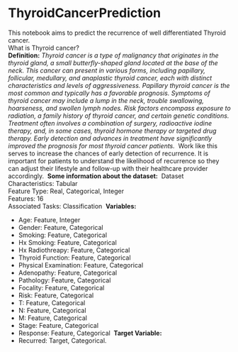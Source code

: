 # ThyroidCancerPrediction

This notebook aims to predict the recurrence of well differentiated Thyroid cancer. \
​
What is Thyroid cancer? \
​
**Definition:** *Thyroid cancer is a type of malignancy that originates in the thyroid gland, a small butterfly-shaped gland located at the base of the neck. This cancer can present in various forms, including papillary, follicular, medullary, and anaplastic thyroid cancer, each with distinct characteristics and levels of aggressiveness. Papillary thyroid cancer is the most common and typically has a favorable prognosis. Symptoms of thyroid cancer may include a lump in the neck, trouble swallowing, hoarseness, and swollen lymph nodes. Risk factors encompass exposure to radiation, a family history of thyroid cancer, and certain genetic conditions. Treatment often involves a combination of surgery, radioactive iodine therapy, and, in some cases, thyroid hormone therapy or targeted drug therapy. Early detection and advances in treatment have significantly improved the prognosis for most thyroid cancer patients.*
​
Work like this serves to increase the chances of early detection of recurrence. It is important for patients to understand the likelihood of recurrence so they can adjust their lifestyle and follow-up with their healthcare provider accordingly.
​
**Some information about the dataset:**
​
Dataset Characteristics: Tabular\
Feature Type: Real, Categorical, Integer\
Features: 16\
Associated Tasks: Classification
​
**Variables:**
* Age: Feature, Integer
* Gender: Feature, Categorical
* Smoking: Feature, Categorical
* Hx Smoking: Feature, Categorical
* Hx Radiothreapy: Feature, Categorical
* Thyroid Function: Feature, Categorical
* Physical Examination: Feature, Categorical
* Adenopathy: Feature, Categorical
* Pathology: Feature, Categorical
* Focality: Feature, Categorical
* Risk: Feature, Categorical
* T: Feature, Categorical
* N: Feature, Categorical
* M: Feature, Categorical
* Stage: Feature, Categorical
* Response: Feature, Categorical
​
**Target Variable:**
* Recurred: Target, Categorical.
